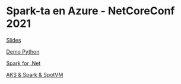 # Spark-ta en Azure - NetCoreConf 2021 

[Slides](slides/SparktaEnAzure.pptx)

[Demo Python](demos/01-Python)

[Spark for .Net](demos/02-NetForSpark)

[AKS & Spark & SpotVM](demos/03-AKSSpark)

